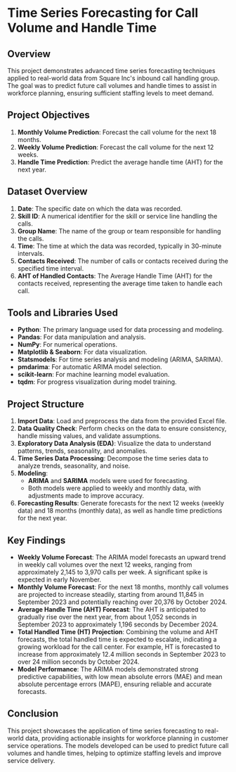 # Time Series Forecasting for Call Volume and Handle Time

## Overview

This project demonstrates advanced time series forecasting techniques applied to real-world data from Square Inc's inbound call handling group. The goal was to predict future call volumes and handle times to assist in workforce planning, ensuring sufficient staffing levels to meet demand.

## Project Objectives

1. **Monthly Volume Prediction**: Forecast the call volume for the next 18 months.
2. **Weekly Volume Prediction**: Forecast the call volume for the next 12 weeks.
3. **Handle Time Prediction**: Predict the average handle time (AHT) for the next year.

## Dataset Overview

1. **Date**: The specific date on which the data was recorded.
2. **Skill ID**: A numerical identifier for the skill or service line handling the calls.
3. **Group Name**: The name of the group or team responsible for handling the calls.
4. **Time**: The time at which the data was recorded, typically in 30-minute intervals.
5. **Contacts Received**: The number of calls or contacts received during the specified time interval.
6. **AHT of Handled Contacts**: The Average Handle Time (AHT) for the contacts received, representing the average time taken to handle each call.

## Tools and Libraries Used

- **Python**: The primary language used for data processing and modeling.
- **Pandas**: For data manipulation and analysis.
- **NumPy**: For numerical operations.
- **Matplotlib & Seaborn**: For data visualization.
- **Statsmodels**: For time series analysis and modeling (ARIMA, SARIMA).
- **pmdarima**: For automatic ARIMA model selection.
- **scikit-learn**: For machine learning model evaluation.
- **tqdm**: For progress visualization during model training.

## Project Structure

1. **Import Data**: Load and preprocess the data from the provided Excel file.
2. **Data Quality Check**: Perform checks on the data to ensure consistency, handle missing values, and validate assumptions.
3. **Exploratory Data Analysis (EDA)**: Visualize the data to understand patterns, trends, seasonality, and anomalies.
4. **Time Series Data Processing**: Decompose the time series data to analyze trends, seasonality, and noise.
5. **Modeling**: 
   - **ARIMA** and **SARIMA** models were used for forecasting.
   - Both models were applied to weekly and monthly data, with adjustments made to improve accuracy.
6. **Forecasting Results**: Generate forecasts for the next 12 weeks (weekly data) and 18 months (monthly data), as well as handle time predictions for the next year.

## Key Findings

- **Weekly Volume Forecast**: The ARIMA model forecasts an upward trend in weekly call volumes over the next 12 weeks, ranging from approximately 2,145 to 3,970 calls per week. A significant spike is expected in early November.
- **Monthly Volume Forecast**: For the next 18 months, monthly call volumes are projected to increase steadily, starting from around 11,845 in September 2023 and potentially reaching over 20,376 by October 2024.
- **Average Handle Time (AHT) Forecast**: The AHT is anticipated to gradually rise over the next year, from about 1,052 seconds in September 2023 to approximately 1,196 seconds by December 2024.
- **Total Handled Time (HT) Projection**: Combining the volume and AHT forecasts, the total handled time is expected to escalate, indicating a growing workload for the call center. For example, HT is forecasted to increase from approximately 12.4 million seconds in September 2023 to over 24 million seconds by October 2024.
- **Model Performance**: The ARIMA models demonstrated strong predictive capabilities, with low mean absolute errors (MAE) and mean absolute percentage errors (MAPE), ensuring reliable and accurate forecasts.

## Conclusion

This project showcases the application of time series forecasting to real-world data, providing actionable insights for workforce planning in customer service operations. The models developed can be used to predict future call volumes and handle times, helping to optimize staffing levels and improve service delivery.
